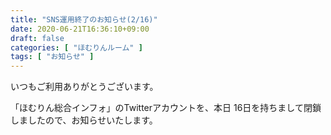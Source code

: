 ```yaml
---
title: "SNS運用終了のお知らせ(2/16)"
date: 2020-06-21T16:36:10+09:00
draft: false
categories: [ "ほむりんルーム" ]
tags: [ "お知らせ" ]
---
```


いつもご利用ありがとうございます。

「ほむりん総合インフォ」のTwitterアカウントを、本日 16日を持ちまして閉鎖しましたので、お知らせいたします。